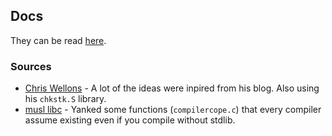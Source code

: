 ## Docs

They can be read [here](https://github.com/miguelrcborges/lib/wiki).


### Sources
- [Chris Wellons](https://nullprogram.com) - A lot of the ideas were inpired from his blog. Also using his `chkstk.S` library.
- [musl libc](https://www.musl-libc.org/) - Yanked some functions (`compilercope.c`) that every compiler assume existing even if you compile without stdlib.
